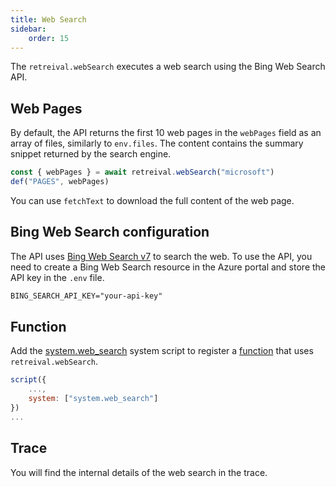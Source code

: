 ```yaml
---
title: Web Search
sidebar:
    order: 15
---
```


The `retreival.webSearch` executes a web search using the Bing Web Search API.

## Web Pages

By default, the API returns the first 10 web pages in the `webPages` field
as an array of files, similarly to `env.files`. The content contains
the summary snippet returned by the search engine.

```js
const { webPages } = await retreival.webSearch("microsoft")
def("PAGES", webPages)
```

You can use `fetchText` to download the full content of the web page.

## Bing Web Search configuration

The API uses [Bing Web Search v7](https://learn.microsoft.com/en-us/bing/search-apis/bing-web-search/overview) to search the web. To use the API, you need to create a Bing Web Search resource in the Azure portal and store the API key in the `.env` file.

```txt title=".env"
BING_SEARCH_API_KEY="your-api-key"
```

## Function

Add the [system.web_search](https://github.com/microsoft/genaiscript/blob/main/packages/core/src/genaisrc/system.web_search.genai.js) system script to register a [function](/genaiscript/reference/scripts/functions) that uses `retreival.webSearch`.

```js
script({
    ...,
    system: ["system.web_search"]
})
...
```

## Trace

You will find the internal details of the web search in the trace.

```

```
